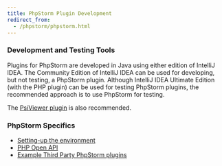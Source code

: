 ```yaml
---
title: PhpStorm Plugin Development
redirect_from:
  - /phpstorm/phpstorm.html
---
```


### Development and Testing Tools
Plugins for PhpStorm are developed in Java using either edition of IntelliJ IDEA. The Community Edition of IntelliJ IDEA can
be used for developing, but not testing, a PhpStorm plugin. Although IntelliJ IDEA Ultimate Edition (with the PHP plugin) can be 
used for testing PhpStorm plugins, the recommended approach is to use PhpStorm for testing.

The [PsiViewer plugin](https://plugins.jetbrains.com/plugin/227-psiviewer) is also recommended.

### PhpStorm Specifics

* [Setting-up the environment](setting_up_environment.md)
* [PHP Open API](php_open_api.md)
* [Example Third Party PhpStorm plugins](existing_plugins.md)
